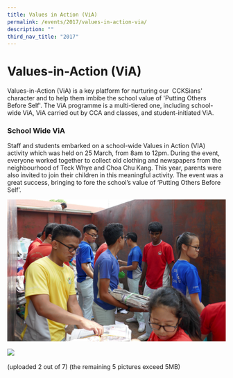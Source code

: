 ```yaml
---
title: Values in Action (ViA)
permalink: /events/2017/values-in-action-via/
description: ""
third_nav_title: "2017"
---
```

# **Values-in-Action (ViA)**

Values-in-Action (ViA) is a key platform for nurturing our  CCKSians' character and to help them imbibe the school value of 'Putting Others Before Self'. The ViA programme is a multi-tiered one, including school-wide ViA, ViA carried out by CCA and classes, and student-initiated ViA.

### School Wide ViA

Staff and students embarked on a school-wide Values in Action (VIA) activity which was held on 25 March, from 8am to 12pm. During the event, everyone worked together to collect old clothing and newspapers from the neighbourhood of Teck Whye and Choa Chu Kang. This year, parents were also invited to join their children in this meaningful activity. The event was a great success, bringing to fore the school’s value of ‘Putting Others Before Self’.

![](/images/P1050171.jpg)

![](/images/P1080010.jpg)

(uploaded 2 out of 7)
(the remaining 5 pictures exceed 5MB)